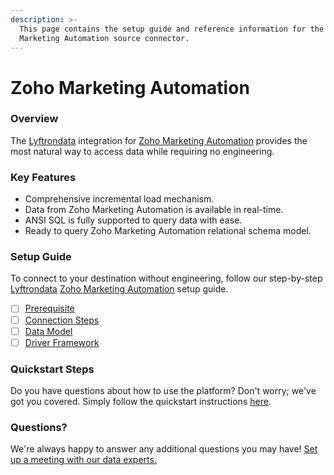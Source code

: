 ```yaml
---
description: >-
  This page contains the setup guide and reference information for the Zoho
  Marketing Automation source connector.
---
```


# Zoho Marketing Automation

### Overview

The [Lyftrondata](https://www.lyftrondata.com/) integration for [Zoho Marketing Automation](https://www.lyftrondata.com/integration/marketing-analytics/zoho-marketing-automation/) provides the most natural way to access data while requiring no engineering.

### Key Features

* Comprehensive incremental load mechanism.
* Data from Zoho Marketing Automation is available in real-time.
* ANSI SQL is fully supported to query data with ease.
* Ready to query Zoho Marketing Automation relational schema model.

### Setup Guide

To connect to your destination without engineering, follow our step-by-step [Lyftrondata](https://www.lyftrondata.com/) [Zoho Marketing Automation](https://www.lyftrondata.com/integration/marketing-analytics/zoho-marketing-automation/) setup guide.

* [ ] [Prerequisite](prerequisite.md)
* [ ] [Connection Steps](connection-steps.md)
* [ ] [Data Model](data-model/erd.md)
* [ ] [Driver Framework](driver-framework/)

### Quickstart Steps

Do you have questions about how to use the platform? Don't worry; we've got you covered. Simply follow the quickstart instructions [here](../../).

### Questions? <a href="#questions" id="questions"></a>

We're always happy to answer any additional questions you may have! [Set up a meeting with our data experts.](https://www.lyftrondata.com/book-a-meeting/)
